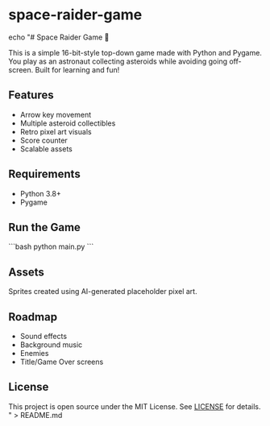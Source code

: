 # space-raider-game

echo "# Space Raider Game 🚀

This is a simple 16-bit-style top-down game made with Python and Pygame. You play as an astronaut collecting asteroids while avoiding going off-screen. Built for learning and fun!

## Features
- Arrow key movement
- Multiple asteroid collectibles
- Retro pixel art visuals
- Score counter
- Scalable assets

## Requirements
- Python 3.8+
- Pygame

## Run the Game
\`\`\`bash
python main.py
\`\`\`

## Assets
Sprites created using AI-generated placeholder pixel art.

## Roadmap
- Sound effects
- Background music
- Enemies
- Title/Game Over screens

## License
This project is open source under the MIT License. See [LICENSE](LICENSE) for details.
" > README.md

